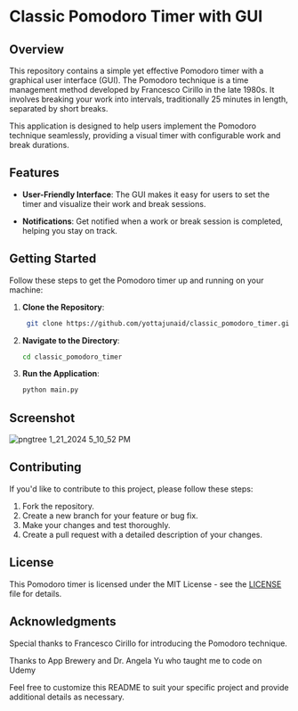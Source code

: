 # Classic Pomodoro Timer with GUI

## Overview

This repository contains a simple yet effective Pomodoro timer with a graphical user interface (GUI). The Pomodoro technique is a time management method developed by Francesco Cirillo in the late 1980s. It involves breaking your work into intervals, traditionally 25 minutes in length, separated by short breaks.

This application is designed to help users implement the Pomodoro technique seamlessly, providing a visual timer with configurable work and break durations.

## Features

- **User-Friendly Interface**: The GUI makes it easy for users to set the timer and visualize their work and break sessions.

- **Notifications**: Get notified when a work or break session is completed, helping you stay on track.

## Getting Started

Follow these steps to get the Pomodoro timer up and running on your machine:

1. **Clone the Repository**: 
   ```bash
    git clone https://github.com/yottajunaid/classic_pomodoro_timer.git
   ```

2. **Navigate to the Directory**:
   ```bash
   cd classic_pomodoro_timer
   ```
 
3. **Run the Application**:
   ```bash
   python main.py
   ```
## Screenshot

![pngtree 1_21_2024 5_10_52 PM](https://github.com/yottajunaid/classic_pomodoro_timer/assets/114429773/7c0d8940-8f0b-44d1-aabf-50aec47b6507)

## Contributing

If you'd like to contribute to this project, please follow these steps:

1. Fork the repository.
2. Create a new branch for your feature or bug fix.
3. Make your changes and test thoroughly.
4. Create a pull request with a detailed description of your changes.

## License

This Pomodoro timer is licensed under the MIT License - see the [LICENSE](LICENSE) file for details.

## Acknowledgments

Special thanks to Francesco Cirillo for introducing the Pomodoro technique.

Thanks to App Brewery and Dr. Angela Yu who taught me to code on Udemy

Feel free to customize this README to suit your specific project and provide additional details as necessary.
